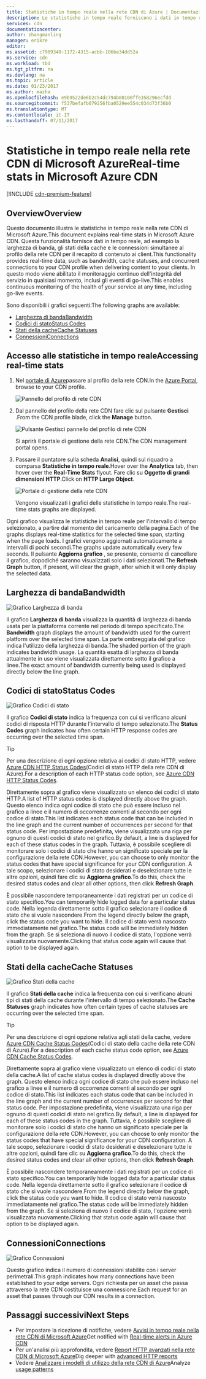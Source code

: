 ```yaml
---
title: Statistiche in tempo reale nella rete CDN di Azure | Documentazione Microsoft
description: Le statistiche in tempo reale forniscono i dati in tempo reale sulle prestazioni della rete CDN durante la distribuzione di contenuto ai client.
services: cdn
documentationcenter: 
author: zhangmanling
manager: erikre
editor: 
ms.assetid: c7989340-1172-4315-acbb-186ba34dd52a
ms.service: cdn
ms.workload: tbd
ms.tgt_pltfrm: na
ms.devlang: na
ms.topic: article
ms.date: 01/23/2017
ms.author: mazha
ms.openlocfilehash: e9b9522de6b2c54dc794b00100ffe358296ecfdd
ms.sourcegitcommit: f537befafb079256fba0529ee554c034d73f36b0
ms.translationtype: MT
ms.contentlocale: it-IT
ms.lasthandoff: 07/11/2017
---
```

# <a name="real-time-stats-in-microsoft-azure-cdn"></a><span data-ttu-id="f73f6-103">Statistiche in tempo reale nella rete CDN di Microsoft Azure</span><span class="sxs-lookup"><span data-stu-id="f73f6-103">Real-time stats in Microsoft Azure CDN</span></span>
[!INCLUDE [cdn-premium-feature](../../includes/cdn-premium-feature.md)]

## <a name="overview"></a><span data-ttu-id="f73f6-104">Overview</span><span class="sxs-lookup"><span data-stu-id="f73f6-104">Overview</span></span>
<span data-ttu-id="f73f6-105">Questo documento illustra le statistiche in tempo reale nella rete CDN di Microsoft Azure.</span><span class="sxs-lookup"><span data-stu-id="f73f6-105">This document explains real-time stats in Microsoft Azure CDN.</span></span>  <span data-ttu-id="f73f6-106">Questa funzionalità fornisce dati in tempo reale, ad esempio la larghezza di banda, gli stati della cache e le connessioni simultanee al profilo della rete CDN per il recapito di contenuto ai client.</span><span class="sxs-lookup"><span data-stu-id="f73f6-106">This functionality provides real-time data, such as bandwidth, cache statuses, and concurrent connections to your CDN profile when delivering content to your clients.</span></span> <span data-ttu-id="f73f6-107">In questo modo viene abilitato il monitoraggio continuo dell'integrità del servizio in qualsiasi momento, inclusi gli eventi di go-live.</span><span class="sxs-lookup"><span data-stu-id="f73f6-107">This enables continuous monitoring of the health of your service at any time, including go-live events.</span></span>

<span data-ttu-id="f73f6-108">Sono disponibili i grafici seguenti:</span><span class="sxs-lookup"><span data-stu-id="f73f6-108">The following graphs are available:</span></span>

* [<span data-ttu-id="f73f6-109">Larghezza di banda</span><span class="sxs-lookup"><span data-stu-id="f73f6-109">Bandwidth</span></span>](#bandwidth)
* [<span data-ttu-id="f73f6-110">Codici di stato</span><span class="sxs-lookup"><span data-stu-id="f73f6-110">Status Codes</span></span>](#status-codes)
* [<span data-ttu-id="f73f6-111">Stati della cache</span><span class="sxs-lookup"><span data-stu-id="f73f6-111">Cache Statuses</span></span>](#cache-statuses)
* [<span data-ttu-id="f73f6-112">Connessioni</span><span class="sxs-lookup"><span data-stu-id="f73f6-112">Connections</span></span>](#connections)

## <a name="accessing-real-time-stats"></a><span data-ttu-id="f73f6-113">Accesso alle statistiche in tempo reale</span><span class="sxs-lookup"><span data-stu-id="f73f6-113">Accessing real-time stats</span></span>
1. <span data-ttu-id="f73f6-114">Nel [portale di Azure](https://portal.azure.com)passare al profilo della rete CDN.</span><span class="sxs-lookup"><span data-stu-id="f73f6-114">In the [Azure Portal](https://portal.azure.com), browse to your CDN profile.</span></span>
   
    ![Pannello del profilo di rete CDN](./media/cdn-real-time-stats/cdn-profile-blade.png)
2. <span data-ttu-id="f73f6-116">Dal pannello del profilo della rete CDN fare clic sul pulsante **Gestisci** .</span><span class="sxs-lookup"><span data-stu-id="f73f6-116">From the CDN profile blade, click the **Manage** button.</span></span>
   
    ![Pulsante Gestisci pannello del profilo di rete CDN](./media/cdn-real-time-stats/cdn-manage-btn.png)
   
    <span data-ttu-id="f73f6-118">Si aprirà il portale di gestione della rete CDN.</span><span class="sxs-lookup"><span data-stu-id="f73f6-118">The CDN management portal opens.</span></span>
3. <span data-ttu-id="f73f6-119">Passare il puntatore sulla scheda **Analisi**, quindi sul riquadro a comparsa **Statistiche in tempo reale**.</span><span class="sxs-lookup"><span data-stu-id="f73f6-119">Hover over the **Analytics** tab, then hover over the **Real-Time Stats** flyout.</span></span>  <span data-ttu-id="f73f6-120">Fare clic su **Oggetto di grandi dimensioni HTTP**.</span><span class="sxs-lookup"><span data-stu-id="f73f6-120">Click on **HTTP Large Object**.</span></span>
   
    ![Portale di gestione della rete CDN](./media/cdn-real-time-stats/cdn-premium-portal.png)
   
    <span data-ttu-id="f73f6-122">Vengono visualizzati i grafici delle statistiche in tempo reale.</span><span class="sxs-lookup"><span data-stu-id="f73f6-122">The real-time stats graphs are displayed.</span></span>

<span data-ttu-id="f73f6-123">Ogni grafico visualizza le statistiche in tempo reale per l'intervallo di tempo selezionato, a partire dal momento del caricamento della pagina.</span><span class="sxs-lookup"><span data-stu-id="f73f6-123">Each of the graphs displays real-time statistics for the selected time span, starting when the page loads.</span></span>  <span data-ttu-id="f73f6-124">I grafici vengono aggiornati automaticamente a intervalli di pochi secondi.</span><span class="sxs-lookup"><span data-stu-id="f73f6-124">The graphs update automatically every few seconds.</span></span>  <span data-ttu-id="f73f6-125">Il pulsante **Aggiorna grafico** , se presente, consente di cancellare il grafico, dopodiché saranno visualizzati solo i dati selezionati.</span><span class="sxs-lookup"><span data-stu-id="f73f6-125">The **Refresh Graph** button, if present, will clear the graph, after which it will only display the selected data.</span></span>

## <a name="bandwidth"></a><span data-ttu-id="f73f6-126">Larghezza di banda</span><span class="sxs-lookup"><span data-stu-id="f73f6-126">Bandwidth</span></span>
![Grafico Larghezza di banda](./media/cdn-real-time-stats/cdn-bandwidth.png)

<span data-ttu-id="f73f6-128">Il grafico **Larghezza di banda** visualizza la quantità di larghezza di banda usata per la piattaforma corrente nel periodo di tempo specificato.</span><span class="sxs-lookup"><span data-stu-id="f73f6-128">The **Bandwidth** graph displays the amount of bandwidth used for the current platform over the selected time span.</span></span> <span data-ttu-id="f73f6-129">La parte ombreggiata del grafico indica l'utilizzo della larghezza di banda.</span><span class="sxs-lookup"><span data-stu-id="f73f6-129">The shaded portion of the graph indicates bandwidth usage.</span></span> <span data-ttu-id="f73f6-130">La quantità esatta di larghezza di banda attualmente in uso viene visualizzata direttamente sotto il grafico a linee.</span><span class="sxs-lookup"><span data-stu-id="f73f6-130">The exact amount of bandwidth currently being used is displayed directly below the line graph.</span></span>

## <a name="status-codes"></a><span data-ttu-id="f73f6-131">Codici di stato</span><span class="sxs-lookup"><span data-stu-id="f73f6-131">Status Codes</span></span>
![Grafico Codici di stato](./media/cdn-real-time-stats/cdn-status-codes.png)

<span data-ttu-id="f73f6-133">Il grafico **Codici di stato** indica la frequenza con cui si verificano alcuni codici di risposta HTTP durante l'intervallo di tempo selezionato.</span><span class="sxs-lookup"><span data-stu-id="f73f6-133">The **Status Codes** graph indicates how often certain HTTP response codes are occurring over the selected time span.</span></span>

> [!TIP]
> <span data-ttu-id="f73f6-134">Per una descrizione di ogni opzione relativa ai codici di stato HTTP, vedere [Azure CDN HTTP Status Codes](https://msdn.microsoft.com/library/mt759238.aspx)(Codici di stato HTTP della rete CDN di Azure).</span><span class="sxs-lookup"><span data-stu-id="f73f6-134">For a description of each HTTP status code option, see [Azure CDN HTTP Status Codes](https://msdn.microsoft.com/library/mt759238.aspx).</span></span>
> 
> 

<span data-ttu-id="f73f6-135">Direttamente sopra al grafico viene visualizzato un elenco dei codici di stato HTTP.</span><span class="sxs-lookup"><span data-stu-id="f73f6-135">A list of HTTP status codes is displayed directly above the graph.</span></span> <span data-ttu-id="f73f6-136">Questo elenco indica ogni codice di stato che può essere incluso nel grafico a linee e il numero di occorrenze correnti al secondo per ogni codice di stato.</span><span class="sxs-lookup"><span data-stu-id="f73f6-136">This list indicates each status code that can be included in the line graph and the current number of occurrences per second for that status code.</span></span> <span data-ttu-id="f73f6-137">Per impostazione predefinita, viene visualizzata una riga per ognuno di questi codici di stato nel grafico.</span><span class="sxs-lookup"><span data-stu-id="f73f6-137">By default, a line is displayed for each of these status codes in the graph.</span></span> <span data-ttu-id="f73f6-138">Tuttavia, è possibile scegliere di monitorare solo i codici di stato che hanno un significato speciale per la configurazione della rete CDN.</span><span class="sxs-lookup"><span data-stu-id="f73f6-138">However, you can choose to only monitor the status codes that have special significance for your CDN configuration.</span></span> <span data-ttu-id="f73f6-139">A tale scopo, selezionare i codici di stato desiderati e deselezionare tutte le altre opzioni, quindi fare clic su **Aggiorna grafico**.</span><span class="sxs-lookup"><span data-stu-id="f73f6-139">To do this, check the desired status codes and clear all other options, then click **Refresh Graph**.</span></span> 

<span data-ttu-id="f73f6-140">È possibile nascondere temporaneamente i dati registrati per un codice di stato specifico.</span><span class="sxs-lookup"><span data-stu-id="f73f6-140">You can temporarily hide logged data for a particular status code.</span></span>  <span data-ttu-id="f73f6-141">Nella legenda direttamente sotto il grafico selezionare il codice di stato che si vuole nascondere.</span><span class="sxs-lookup"><span data-stu-id="f73f6-141">From the legend directly below the graph, click the status code you want to hide.</span></span> <span data-ttu-id="f73f6-142">Il codice di stato verrà nascosto immediatamente nel grafico.</span><span class="sxs-lookup"><span data-stu-id="f73f6-142">The status code will be immediately hidden from the graph.</span></span> <span data-ttu-id="f73f6-143">Se si seleziona di nuovo il codice di stato, l'opzione verrà visualizzata nuovamente.</span><span class="sxs-lookup"><span data-stu-id="f73f6-143">Clicking that status code again will cause that option to be displayed again.</span></span>

## <a name="cache-statuses"></a><span data-ttu-id="f73f6-144">Stati della cache</span><span class="sxs-lookup"><span data-stu-id="f73f6-144">Cache Statuses</span></span>
![Grafico Stati della cache](./media/cdn-real-time-stats/cdn-cache-status.png)

<span data-ttu-id="f73f6-146">Il grafico **Stati della cache** indica la frequenza con cui si verificano alcuni tipi di stati della cache durante l'intervallo di tempo selezionato.</span><span class="sxs-lookup"><span data-stu-id="f73f6-146">The **Cache Statuses** graph indicates how often certain types of cache statuses are occurring over the selected time span.</span></span> 

> [!TIP]
> <span data-ttu-id="f73f6-147">Per una descrizione di ogni opzione relativa agli stati della cache, vedere [Azure CDN Cache Status Codes](https://msdn.microsoft.com/library/mt759237.aspx)(Codici di stato della cache della rete CDN di Azure).</span><span class="sxs-lookup"><span data-stu-id="f73f6-147">For a description of each cache status code option, see [Azure CDN Cache Status Codes](https://msdn.microsoft.com/library/mt759237.aspx).</span></span>
> 
> 

<span data-ttu-id="f73f6-148">Direttamente sopra al grafico viene visualizzato un elenco di codici di stato della cache.</span><span class="sxs-lookup"><span data-stu-id="f73f6-148">A list of cache status codes is displayed directly above the graph.</span></span> <span data-ttu-id="f73f6-149">Questo elenco indica ogni codice di stato che può essere incluso nel grafico a linee e il numero di occorrenze correnti al secondo per ogni codice di stato.</span><span class="sxs-lookup"><span data-stu-id="f73f6-149">This list indicates each status code that can be included in the line graph and the current number of occurrences per second for that status code.</span></span> <span data-ttu-id="f73f6-150">Per impostazione predefinita, viene visualizzata una riga per ognuno di questi codici di stato nel grafico.</span><span class="sxs-lookup"><span data-stu-id="f73f6-150">By default, a line is displayed for each of these status codes in the graph.</span></span> <span data-ttu-id="f73f6-151">Tuttavia, è possibile scegliere di monitorare solo i codici di stato che hanno un significato speciale per la configurazione della rete CDN.</span><span class="sxs-lookup"><span data-stu-id="f73f6-151">However, you can choose to only monitor the status codes that have special significance for your CDN configuration.</span></span> <span data-ttu-id="f73f6-152">A tale scopo, selezionare i codici di stato desiderati e deselezionare tutte le altre opzioni, quindi fare clic su **Aggiorna grafico**.</span><span class="sxs-lookup"><span data-stu-id="f73f6-152">To do this, check the desired status codes and clear all other options, then click **Refresh Graph**.</span></span> 

<span data-ttu-id="f73f6-153">È possibile nascondere temporaneamente i dati registrati per un codice di stato specifico.</span><span class="sxs-lookup"><span data-stu-id="f73f6-153">You can temporarily hide logged data for a particular status code.</span></span>  <span data-ttu-id="f73f6-154">Nella legenda direttamente sotto il grafico selezionare il codice di stato che si vuole nascondere.</span><span class="sxs-lookup"><span data-stu-id="f73f6-154">From the legend directly below the graph, click the status code you want to hide.</span></span> <span data-ttu-id="f73f6-155">Il codice di stato verrà nascosto immediatamente nel grafico.</span><span class="sxs-lookup"><span data-stu-id="f73f6-155">The status code will be immediately hidden from the graph.</span></span> <span data-ttu-id="f73f6-156">Se si seleziona di nuovo il codice di stato, l'opzione verrà visualizzata nuovamente.</span><span class="sxs-lookup"><span data-stu-id="f73f6-156">Clicking that status code again will cause that option to be displayed again.</span></span>

## <a name="connections"></a><span data-ttu-id="f73f6-157">Connessioni</span><span class="sxs-lookup"><span data-stu-id="f73f6-157">Connections</span></span>
![Grafico Connessioni](./media/cdn-real-time-stats/cdn-connections.png)

<span data-ttu-id="f73f6-159">Questo grafico indica il numero di connessioni stabilite con i server perimetrali.</span><span class="sxs-lookup"><span data-stu-id="f73f6-159">This graph indicates how many connections have been established to your edge servers.</span></span> <span data-ttu-id="f73f6-160">Ogni richiesta per un asset che passa attraverso la rete CDN costituisce una connessione.</span><span class="sxs-lookup"><span data-stu-id="f73f6-160">Each request for an asset that passes through our CDN results in a connection.</span></span>

## <a name="next-steps"></a><span data-ttu-id="f73f6-161">Passaggi successivi</span><span class="sxs-lookup"><span data-stu-id="f73f6-161">Next Steps</span></span>
* <span data-ttu-id="f73f6-162">Per impostare la ricezione di notifiche, vedere [Avvisi in tempo reale nella rete CDN di Microsoft Azure](cdn-real-time-alerts.md)</span><span class="sxs-lookup"><span data-stu-id="f73f6-162">Get notified with [Real-time alerts in Azure CDN](cdn-real-time-alerts.md)</span></span>
* <span data-ttu-id="f73f6-163">Per un'analisi più approfondita, vedere [Report HTTP avanzati nella rete CDN di Microsoft Azure](cdn-advanced-http-reports.md)</span><span class="sxs-lookup"><span data-stu-id="f73f6-163">Dig deeper with [advanced HTTP reports](cdn-advanced-http-reports.md)</span></span>
* <span data-ttu-id="f73f6-164">Vedere [Analizzare i modelli di utilizzo della rete CDN di Azure](cdn-analyze-usage-patterns.md)</span><span class="sxs-lookup"><span data-stu-id="f73f6-164">Analyze [usage patterns](cdn-analyze-usage-patterns.md)</span></span>

